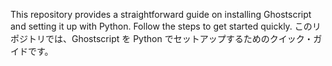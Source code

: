 This repository provides a straightforward guide on installing Ghostscript and setting it up with Python. Follow the steps to get started quickly.
このリポジトリでは、Ghostscript を Python でセットアップするためのクイック・ガイドです。
